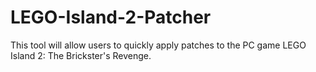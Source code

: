 # LEGO-Island-2-Patcher
This tool will allow users to quickly apply patches to the PC game LEGO Island 2: The Brickster's Revenge.
